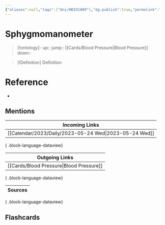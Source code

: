 ```yaml
---
{"aliases":null,"tags":["Uni/HBIO1009"],"dg-publish":true,"permalink":"/cards/sphygmomanometer/","dgPassFrontmatter":true}
---
```


# Sphygmomanometer

> [!ontology]-
> up:: 
> jump:: [[Cards/Blood Pressure\|Blood Pressure]]
> down:: 

> [!Definition] Definition
> 

# Reference
- 

## Mentions

| Incoming Links                                            |
| --------------------------------------------------------- |
| [[Calendar/2023/Daily/2023-05-24 Wed\|2023-05-24 Wed]] |

{ .block-language-dataview}

| Outgoing Links                              |
| ------------------------------------------- |
| [[Cards/Blood Pressure\|Blood Pressure]] |

{ .block-language-dataview}

| Sources |
| ------- |

{ .block-language-dataview}

## Flashcards 
